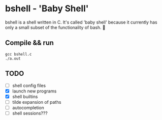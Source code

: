 # bshell - 'Baby Shell'

bshell is a shell written in C. It's called 'baby shell'
because it currently has only a small subset of the functionality
of bash. :baby:

## Compile && run
`gcc bshell.c`   
`./a.out`

## TODO
- [ ] shell config files
- [x] launch new programs
- [x] shell builtins
- [ ] tilde expansion of paths
- [ ] autocompletion
- [ ] shell sessions???
